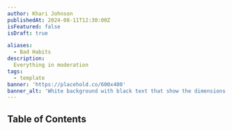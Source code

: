 ```yaml
---
author: Khari Johnson
publishedAt: 2024-08-11T12:30:00Z
isFeatured: false
isDraft: true

aliases:
  - Bad Habits
description:
  Everything in moderation
tags:
  - template
banner: 'https://placehold.co/600x400'
banner_alt: 'White background with black text that show the dimensions'
---
```


## Table of Contents

